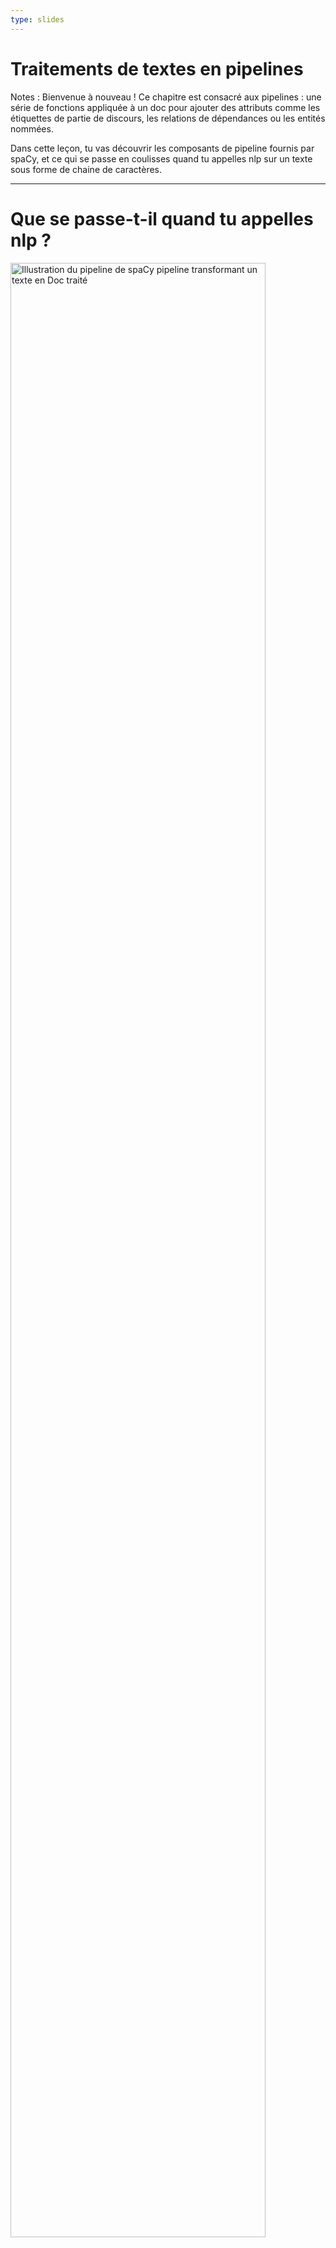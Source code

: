 ```yaml
---
type: slides
---
```


# Traitements de textes en pipelines

Notes : Bienvenue à nouveau ! Ce chapitre est consacré aux pipelines : une série
de fonctions appliquée à un doc pour ajouter des attributs comme les étiquettes
de partie de discours, les relations de dépendances ou les entités nommées.

Dans cette leçon, tu vas découvrir les composants de pipeline fournis par spaCy,
et ce qui se passe en coulisses quand tu appelles nlp sur un texte sous forme de
chaine de caractères.

---

# Que se passe-t-il quand tu appelles nlp ?

<img src="/pipeline.png" alt="Illustration du pipeline de spaCy pipeline transformant un texte en Doc traité" width="90%" />

```python
doc = nlp("This is a sentence.")
```

Notes : Tu l'as déjà fait de nombreuses fois maintenant : passer une chaine de
caractères à l'objet `nlp` object, et recevoir un objet `Doc`.

Mais que fait _vraiment_ l'objet `nlp` ?

D'abord, le tokenizer est appliqué pour transformer la chaine en un objet `Doc`.
Ensuite, un ensemble de composants du pipeline est appliqué dans l'ordre au doc.
Dans le cas présent, le tagger, ensuite le parser, puis l'entity recognizer.
Finalement, le document traité est retourné pour que tu puisses travailler avec.

---

# Composants intégrés au pipeline

| Nom         | Description             | Crée                                                   |
| ----------- | :---------------------- | :-------------------------------------------------------- |
| **tagger**  | Part-of-speech tagger   | `Token.tag`, `Token.pos`                                  |
| **parser**  | Dependency parser       | `Token.dep`, `Token.head`, `Doc.sents`, `Doc.noun_chunks` |
| **ner**     | Named entity recognizer | `Doc.ents`, `Token.ent_iob`, `Token.ent_type`             |
| **textcat** | Text classifier         | `Doc.cats`                                                |

Notes : spaCy est fourni avec les composants intégrés suivants.

Le part-of-speech tagger définit les attributs `token.tag` et `token.pos`.

Le dependency parser ajoute les attributs `token.dep` et `token.head` et est
également chargé de détecter les phrases et les groupes nominaux, également
appelés "noun chunks".

Le named entity recognizer ajoute les entités détectées à la propriété
`doc.ents`. Il définit aussi les attributs de type d'entité sur les tokens qui
indiquent si un token fait partie ou non d'une entité.

Enfin, le text classifier définit les labels de catégories qui s'appliquent à
l'ensemble du texte, et les ajoute à la propriété `doc.cats`.

Comme les catégories de textes sont toujours très spécifiques, le text
classifier n'est pas inclus par défaut dans les modèles pré-entrainés. Mais tu
peux l'utiliser pour entrainer ton propre système.

---

# Sous le capot

<img src="/package_meta.png" alt="Illustration d'un package nommé en_core_web_sm, de dossiers, fichiers et du meta.json" />

- Le pipeline est défini dans l'ordre dans le `meta.json` du modèle
- Les composants intégrés ont besoin de données binaires pour effectuer des
  prédictions

Notes : Tous les modèles que tu peux charger dans spaCy comportent plusieurs
fichiers et un `meta.json`.

Le meta définit des éléments tels que la langue et le pipeline. Cela indique à
spaCy quels composants instancier.

Les composants intégrés qui effectuent des prédictions ont également besoin de
données binaires. Les données sont incluses dans le package de modèle et
chargées dans le composant quand tu charges le modèle.

---

# Attributs de pipeline

- `nlp.pipe_names`: liste de noms des composants du pipeline

```python
print(nlp.pipe_names)
```

```out
['tagger', 'parser', 'ner']
```

- `nlp.pipeline`: liste de tuples `(name, component)`

```python
print(nlp.pipeline)
```

```out
[('tagger', <spacy.pipeline.Tagger>),
 ('parser', <spacy.pipeline.DependencyParser>),
 ('ner', <spacy.pipeline.EntityRecognizer>)]
```

Notes : Pour voir les noms des composants de pipeline présents dans l'objet nlp
courant, tu peux utiliser l'attribut `nlp.pipe_names`.

Pour la liste des tuples de noms et fonctions des composants, tu peux utiliser
l'attribut `nlp.pipeline`.

Les fonctions des composants sont les fonctions appliquées au doc pour le
traiter et définir les attributs - par exemple étiquetage de partie de discours
ou entités nommées.

---

# Pratiquons !

Notes : Voyons maintenant quelques pipelines spaCy et jetons un oeil sous le
capot !
